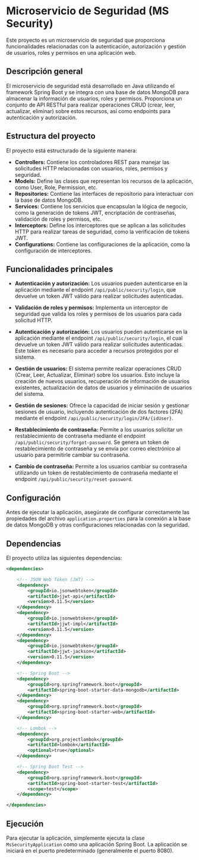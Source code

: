 # Microservicio de Seguridad (MS Security)

Este proyecto es un microservicio de seguridad que proporciona funcionalidades relacionadas con la autenticación, autorización y gestión de usuarios, roles y permisos en una aplicación web.

## Descripción general

El microservicio de seguridad está desarrollado en Java utilizando el framework Spring Boot y se integra con una base de datos MongoDB para almacenar la información de usuarios, roles y permisos. Proporciona un conjunto de API RESTful para realizar operaciones CRUD (crear, leer, actualizar, eliminar) sobre estos recursos, así como endpoints para autenticación y autorización.

## Estructura del proyecto

El proyecto está estructurado de la siguiente manera:

- **Controllers:** Contiene los controladores REST para manejar las solicitudes HTTP relacionadas con usuarios, roles, permisos y seguridad.
- **Models:** Define las clases que representan los recursos de la aplicación, como User, Role, Permission, etc.
- **Repositories:** Contiene las interfaces de repositorio para interactuar con la base de datos MongoDB.
- **Services:** Contiene los servicios que encapsulan la lógica de negocio, como la generación de tokens JWT, encriptación de contraseñas, validación de roles y permisos, etc.
- **Interceptors:** Define los interceptores que se aplican a las solicitudes HTTP para realizar tareas de seguridad, como la verificación de tokens JWT.
- **Configurations:** Contiene las configuraciones de la aplicación, como la configuración de interceptores.

## Funcionalidades principales

- **Autenticación y autorización:** Los usuarios pueden autenticarse en la aplicación mediante el endpoint `/api/public/security/login`, que devuelve un token JWT válido para realizar solicitudes autenticadas.

- **Validación de roles y permisos:** Implementa un interceptor de seguridad que valida los roles y permisos de los usuarios para cada solicitud HTTP.
  
- **Autenticación y autorización:** Los usuarios pueden autenticarse en la aplicación mediante el endpoint `/api/public/security/login`, el cual devuelve un token JWT válido para realizar solicitudes autenticadas. Este token es necesario para acceder a recursos protegidos por el sistema.

- **Gestión de usuarios:** El sistema permite realizar operaciones CRUD (Crear, Leer, Actualizar, Eliminar) sobre los usuarios. Esto incluye la creación de nuevos usuarios, recuperación de información de usuarios existentes, actualización de datos de usuarios y eliminación de usuarios del sistema.

- **Gestión de sesiones:** Ofrece la capacidad de iniciar sesión y gestionar sesiones de usuario, incluyendo autenticación de dos factores (2FA) mediante el endpoint `/api/public/security/login/2FA/{idUser}`.

- **Restablecimiento de contraseña:** Permite a los usuarios solicitar un restablecimiento de contraseña mediante el endpoint `/api/public/security/forgot-password`. Se genera un token de restablecimiento de contraseña y se envía por correo electrónico al usuario para permitirle cambiar su contraseña.

- **Cambio de contraseña:** Permite a los usuarios cambiar su contraseña utilizando un token de restablecimiento de contraseña mediante el endpoint `/api/public/security/reset-password`.


## Configuración

Antes de ejecutar la aplicación, asegúrate de configurar correctamente las propiedades del archivo `application.properties` para la conexión a la base de datos MongoDB y otras configuraciones relacionadas con la seguridad.

## Dependencias

El proyecto utiliza las siguientes dependencias:

```xml
<dependencies>

    <!-- JSON Web Token (JWT) -->
    <dependency>
        <groupId>io.jsonwebtoken</groupId>
        <artifactId>jjwt-api</artifactId>
        <version>0.11.5</version>
    </dependency>
    <dependency>
        <groupId>io.jsonwebtoken</groupId>
        <artifactId>jjwt-impl</artifactId>
        <version>0.11.5</version>
    </dependency>
    <dependency>
        <groupId>io.jsonwebtoken</groupId>
        <artifactId>jjwt-jackson</artifactId>
        <version>0.11.5</version>
    </dependency>

    <!-- Spring Boot -->
    <dependency>
        <groupId>org.springframework.boot</groupId>
        <artifactId>spring-boot-starter-data-mongodb</artifactId>
    </dependency>
    <dependency>
        <groupId>org.springframework.boot</groupId>
        <artifactId>spring-boot-starter-web</artifactId>
    </dependency>

    <!-- Lombok -->
    <dependency>
        <groupId>org.projectlombok</groupId>
        <artifactId>lombok</artifactId>
        <optional>true</optional>
    </dependency>

    <!-- Spring Boot Test -->
    <dependency>
        <groupId>org.springframework.boot</groupId>
        <artifactId>spring-boot-starter-test</artifactId>
        <scope>test</scope>
    </dependency>

</dependencies>
```

## Ejecución

Para ejecutar la aplicación, simplemente ejecuta la clase `MsSecurityApplication` como una aplicación Spring Boot. La aplicación se iniciará en el puerto predeterminado (generalmente el puerto 8080).

